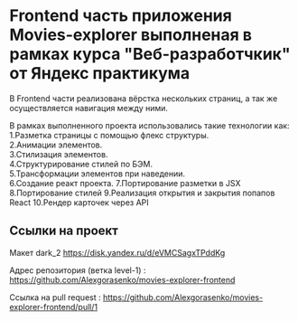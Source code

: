 # Frontend часть приложения Movies-explorer выполненая в рамках курса "Веб-разработчкик" от Яндекс практикума

В Frontend части реализована вёрстка нескольких страниц, а так же осуществляется навигация между ними.

В рамках выполненного проекта использовались такие технологии как:  
1.Разметка страницы с помощью флекс структуры.  
2.Анимации элементов.  
3.Стилизация элементов.  
4.Структурирование стилей по БЭМ.  
5.Трансформации элементов при наведении.  
6.Создание реакт проекта.
7.Портирование разметки в JSX
8.Портирование стилей
9.Реализация открытия и закрытия попапов React
10.Рендер карточек через API


## Ссылки на проект

Макет dark_2 https://disk.yandex.ru/d/eVMCSagxTPddKg

Адрес репозитория (ветка level-1) : https://github.com/Alexgorasenko/movies-explorer-frontend

Ссылка на pull request : https://github.com/Alexgorasenko/movies-explorer-frontend/pull/1
